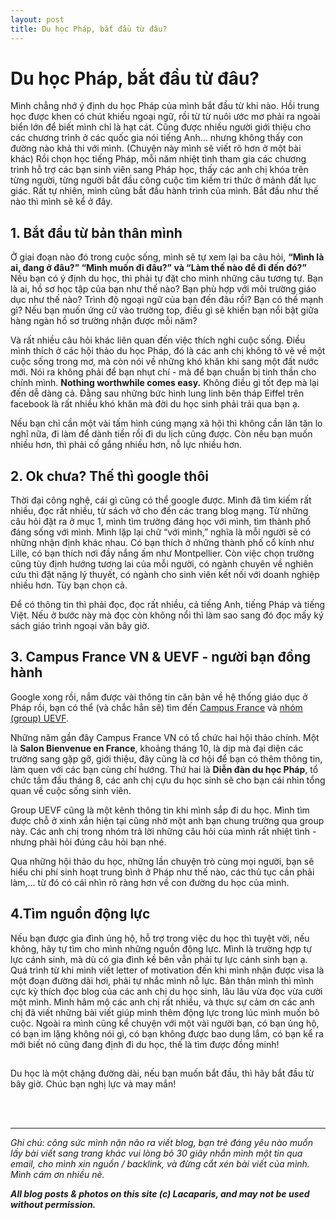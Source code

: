 ```yaml
---
layout: post
title: Du học Pháp, bắt đầu từ đâu?
---
```


# Du học Pháp, bắt đầu từ đâu?

Mình chẳng nhớ ý định du học Pháp của mình bắt đầu từ khi nào. Hồi trung học được khen có chút khiếu ngoại ngữ, rồi từ từ nuôi ước mơ phải ra ngoài biển lớn để biết mình chỉ là hạt cát. Cũng được nhiều người giới thiệu cho các chương trình ở các quốc gia nói tiếng Anh... nhưng không thấy con đường nào khả thi với mình. (Chuyện này mình sẽ viết rõ hơn ở một bài khác) Rồi chọn học tiếng Pháp, mỗi năm nhiệt tình tham gia các chương trình hỗ trợ các bạn sinh viên sang Pháp học, thấy các anh chị khóa trên từng người, từng người bắt đầu công cuộc tìm kiếm tri thức ở mảnh đất lục giác. Rất tự nhiên, mình cũng bắt đầu hành trình của mình. Bắt đầu như thế nào thì mình sẽ kể ở đây.

## 1. Bắt đầu từ bản thân mình
Ở giai đoạn nào đó trong cuộc sống, mình sẽ tự xem lại ba câu hỏi, <b>“Mình là ai, đang ở đâu?” “Mình muốn đi đâu?” và “Làm thế nào để đi đến đó?”</b> 
Nếu bạn có ý định du học, thì phải tự đặt cho mình những câu tương tự. Bạn là ai, hồ sơ học tập của bạn như thế nào? Bạn phù hợp với môi trường giáo dục như thế nào? Trình độ ngoại ngữ của bạn đến đâu rồi? Bạn có thế mạnh gì? Nếu bạn muốn ứng cử vào trường top, điều gì sẽ khiến bạn nổi bật giữa hàng ngàn hồ sơ trường nhận được mỗi năm?

Và rất nhiều câu hỏi khác liên quan đến việc thích nghi cuộc sống. Điều mình thích ở các hội thảo du học Pháp, đó là các anh chị không tô vẽ về một cuộc sống trong mơ, mà còn nói về những khó khăn khi sang một đất nước mới. Nói ra không phải để bạn nhụt chí - mà để bạn chuẩn bị tinh thần cho chính mình. <b>Nothing worthwhile comes easy.</b> Không điều gì tốt đẹp mà lại đến dễ dàng cả. Đằng sau những bức hình lung linh bên tháp Eiffel trên facebook là rất nhiều khó khăn mà đời du học sinh phải trải qua bạn ạ. 

Nếu bạn chỉ cần một vài tấm hình cúng mạng xã hội thì không cần lăn tăn lo nghĩ nữa, đi làm để dành tiền rồi đi du lịch cũng được. Còn nếu bạn muốn nhiều hơn, thì phải cố gắng nhiều hơn, nỗ lực nhiều hơn.  
 
## 2. Ok chưa? Thế thì google thôi
Thời đại công nghệ, cái gì cũng có thể google được. Mình đã tìm kiếm rất nhiều, đọc rất nhiều, từ sách vở cho đến các trang blog mạng. Từ những câu hỏi đặt ra ở mục 1, mình tìm trường đáng học với mình, tìm thành phố đáng sống với mình. Mình lặp lại chữ “với mình,” nghĩa là mỗi người sẽ có những nhận định khác nhau. Có bạn thích ở những thành phố cổ kính như Lille, có bạn thích nơi đầy nắng ấm như Montpellier. Còn việc chọn trường cũng tùy định hướng tương lai của mỗi người, có ngành chuyên về nghiên cứu thì đặt nặng lý thuyết, có ngành cho sinh viên kết nối với doanh nghiệp nhiều hơn. Tùy bạn chọn cả.

Để có thông tin thì phải đọc, đọc rất nhiều, cả tiếng Anh, tiếng Pháp và tiếng Việt. Nếu ở bước này mà đọc còn không nổi thì làm sao sang đó đọc mấy ký sách giáo trình ngoại văn bây giờ.
 
## 3. Campus France VN & UEVF - người bạn đồng hành
Google xong rồi, nắm được vài thông tin căn bản về hệ thống giáo dục ở Pháp rồi, bạn có thể (và chắc hẳn sẽ) tìm đến <a href="http://www.vietnam.campusfrance.org/vi" target="_blank" rel="nofollow">Campus France</a> và <a href="https://www.facebook.com/groups/uevf.org/" target="_blank" rel="nofollow">nhóm (group) UEVF</a>. 

Những năm gần đây Campus France VN có tổ chức hai hội thảo chính. Một là <b>Salon Bienvenue en France</b>, khoảng tháng 10, là dịp mà đại diện các trường sang gặp gỡ, giới thiệu, đây cũng là cơ hội để bạn có thêm thông tin, làm quen với các bạn cùng chí hướng. Thứ hai là <b>Diễn đàn du học Pháp</b>, tổ chức tầm đầu tháng 8, các anh chị cựu du học sinh sẽ cho bạn cái nhìn tổng quan về cuộc sống sinh viên. 

Group UEVF cũng là một kênh thông tin khi mình sắp đi du học. Mình tìm được chỗ ở xinh xắn hiện tại cũng nhờ một anh bạn chung trường qua group này. Các anh chị trong nhóm trả lời những câu hỏi của mình rất nhiệt tình - nhưng phải hỏi đúng câu hỏi bạn nhé.

Qua những hội thảo du học, những lần chuyện trò cùng mọi người, bạn sẽ hiểu chi phí sinh hoạt trung bình ở Pháp như thế nào, các thủ tục cần phải làm,... từ đó có cái nhìn rõ ràng hơn về con đường du học của mình.

## 4.Tìm nguồn động lực
Nếu bạn được gia đình ủng hộ, hỗ trợ trong việc du học thì tuyệt vời, nếu không, hãy tự tìm cho mình những nguồn động lực. Mình là trường hợp tự lực cánh sinh, mà dù có gia đình kề bên vẫn phải tự lực cánh sinh bạn ạ. Quá trình từ khi mình viết letter of motivation đến khi mình nhận được visa là một đoạn đường dài hơi, phải tự nhắc mình nỗ lực. Bản thân mình thì mình cực kỳ thích đọc blog của các anh chị du học sinh, lâu lâu vừa đọc vừa cười một mình. Mình hâm mộ các anh chị rất nhiều, và thực sự cảm ơn các anh chị đã viết những bài viết giúp mình thêm động lực trong lúc mình muốn bỏ cuộc. Ngoài ra mình cũng kể chuyện với một vài người bạn, có bạn ủng hộ, có bạn im lặng không nói gì, có bạn không được bao dung lắm, có bạn kể ra mới biết nó cũng đang định đi du học, thế là tìm được đồng minh!

##
Du học là một chặng đường dài, nếu bạn muốn bắt đầu, thì hãy bắt đầu từ bây giờ. Chúc bạn nghị lực và may mắn!

 <br>
 <br>
 <hr>
<em>Ghi chú: công sức mình nặn não ra viết blog, bạn trẻ đáng yêu nào muốn lấy bài viết sang trang khác vui lòng bỏ 30 giây nhắn mình một tin qua email, cho mình xin nguồn / backlink, và đừng cắt xén bài viết của mình. Mình cám ơn nhiều nè.</em>

<em><b>All blog posts & photos on this site (c) Lacaparis, and may not be used without permission.</b></em>
